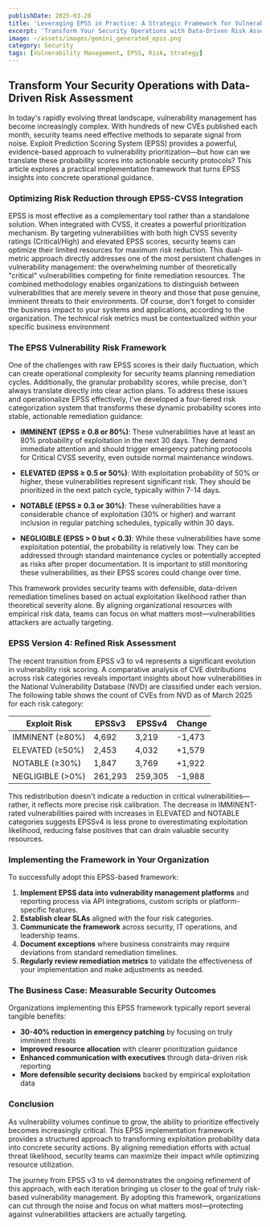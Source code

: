 ```yaml
---
publishDate: 2025-03-20
title: 'Leveraging EPSS in Practice: A Strategic Framework for Vulnerability Prioritization'
excerpt: 'Transform Your Security Operations with Data-Driven Risk Assessment'
image: ~/assets/images/gemini_generated_epss.png
category: Security
tags: [Vulnerability Management, EPSS, Risk, Strategy]
---
```


## Transform Your Security Operations with Data-Driven Risk Assessment

In today's rapidly evolving threat landscape, vulnerability management has become increasingly complex. With hundreds of new CVEs published each month, security teams need effective methods to separate signal from noise. Exploit Prediction Scoring System (EPSS) provides a powerful, evidence-based approach to vulnerability prioritization—but how can we translate these probability scores into actionable security protocols? This article explores a practical implementation framework that turns EPSS insights into concrete operational guidance.

### Optimizing Risk Reduction through EPSS-CVSS Integration

EPSS is most effective as a complementary tool rather than a standalone solution. When integrated with CVSS, it creates a powerful prioritization mechanism. By targeting vulnerabilities with both high CVSS severity ratings (Critical/High) and elevated EPSS scores, security teams can optimize their limited resources for maximum risk reduction. This dual-metric approach directly addresses one of the most persistent challenges in vulnerability management: the overwhelming number of theoretically "critical" vulnerabilities competing for finite remediation resources. The combined methodology enables organizations to distinguish between vulnerabilities that are merely severe in theory and those that pose genuine, imminent threats to their environments. Of course, don't forget to consider the business impact to your systems and applications, according to the organization. The technical risk metrics must be contextualized within your specific business environment

### The EPSS Vulnerability Risk Framework

One of the challenges with raw EPSS scores is their daily fluctuation, which can create operational complexity for security teams planning remediation cycles. Additionally, the granular probability scores, while precise, don't always translate directly into clear action plans. To address these issues and operationalize EPSS effectively, I've developed a four-tiered risk categorization system that transforms these dynamic probability scores into stable, actionable remediation guidance:

- **IMMINENT (EPSS ≥ 0.8 or 80%)**: These vulnerabilities have at least an 80% probability of exploitation in the next 30 days. They demand immediate attention and should trigger emergency patching protocols for Critical CVSS severity, even outside normal maintenance windows.

- **ELEVATED (EPSS ≥ 0.5 or 50%)**: With exploitation probability of 50% or higher, these vulnerabilities represent significant risk. They should be prioritized in the next patch cycle, typically within 7-14 days.

- **NOTABLE (EPSS ≥ 0.3 or 30%)**: These vulnerabilities have a considerable chance of exploitation (30% or higher) and warrant inclusion in regular patching schedules, typically within 30 days.

- **NEGLIGIBLE (EPSS > 0 but < 0.3)**: While these vulnerabilities have some exploitation potential, the probability is relatively low. They can be addressed through standard maintenance cycles or potentially accepted as risks after proper documentation. It is important to still monitoring these vulnerabilities, as their EPSS scores could change over time.

This framework provides security teams with defensible, data-driven remediation timelines based on actual exploitation likelihood rather than theoretical severity alone. By aligning organizational resources with empirical risk data, teams can focus on what matters most—vulnerabilities attackers are actually targeting.

### EPSS Version 4: Refined Risk Assessment

The recent transition from EPSS v3 to v4 represents a significant evolution in vulnerability risk scoring. A comparative analysis of CVE distributions across risk categories reveals important insights about how vulnerabilities in the National Vulnerability Database (NVD) are classified under each version. The following table shows the count of CVEs from NVD as of March 2025 for each risk category:

| Exploit Risk     | EPSSv3  | EPSSv4  | Change |
| ---------------- | ------- | ------- | ------ |
| IMMINENT (≥80%)  | 4,692   | 3,219   | -1,473 |
| ELEVATED (≥50%)  | 2,453   | 4,032   | +1,579 |
| NOTABLE (≥30%)   | 1,847   | 3,769   | +1,922 |
| NEGLIGIBLE (>0%) | 261,293 | 259,305 | -1,988 |

This redistribution doesn't indicate a reduction in critical vulnerabilities—rather, it reflects more precise risk calibration. The decrease in IMMINENT-rated vulnerabilities paired with increases in ELEVATED and NOTABLE categories suggests EPSSv4 is less prone to overestimating exploitation likelihood, reducing false positives that can drain valuable security resources.

### Implementing the Framework in Your Organization

To successfully adopt this EPSS-based framework:

1. **Implement EPSS data into vulnerability management platforms** and reporting process via API integrations, custom scripts or platform-specific features.
2. **Establish clear SLAs** aligned with the four risk categories.
3. **Communicate the framework** across security, IT operations, and leadership teams.
4. **Document exceptions** where business constraints may require deviations from standard remediation timelines.
5. **Regularly review remediation metrics** to validate the effectiveness of your implementation and make adjustments as needed.

### The Business Case: Measurable Security Outcomes

Organizations implementing this EPSS framework typically report several tangible benefits:

- **30-40% reduction in emergency patching** by focusing on truly imminent threats
- **Improved resource allocation** with clearer prioritization guidance
- **Enhanced communication with executives** through data-driven risk reporting
- **More defensible security decisions** backed by empirical exploitation data

### Conclusion

As vulnerability volumes continue to grow, the ability to prioritize effectively becomes increasingly critical. This EPSS implementation framework provides a structured approach to transforming exploitation probability data into concrete security actions. By aligning remediation efforts with actual threat likelihood, security teams can maximize their impact while optimizing resource utilization.

The journey from EPSS v3 to v4 demonstrates the ongoing refinement of this approach, with each iteration bringing us closer to the goal of truly risk-based vulnerability management. By adopting this framework, organizations can cut through the noise and focus on what matters most—protecting against vulnerabilities attackers are actually targeting.
